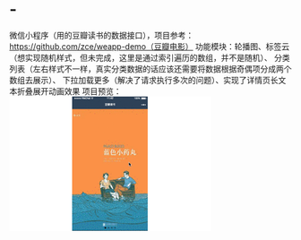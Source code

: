 # -
微信小程序（用的豆瓣读书的数据接口），项目参考：https://github.com/zce/weapp-demo（豆瓣电影）
功能模块：轮播图、标签云（想实现随机样式，但未完成，这里是通过索引遍历的数组，并不是随机）、
分类列表（左右样式不一样，真实分类数据的话应该还需要将数据根据奇偶项分成两个数组去展示）、
下拉加载更多（解决了请求执行多次的问题）、实现了详情页长文本折叠展开动画效果
项目预览：
 ![image](https://github.com/yj4me/-/blob/master/screenshot/show.gif)
